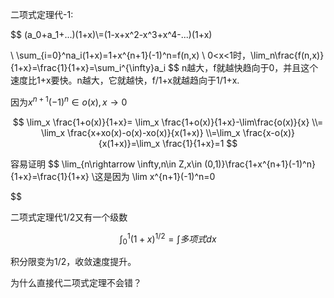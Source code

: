 二项式定理代-1:

$$
(a_0+a_1+...)(1+x)\\=(1-x+x^2-x^3+x^4-...)(1+x)

\\ \sum_{i=0}^na_i(1+x)=1+x^{n+1}(-1)^n=f(n,x)
\\
0<x<1时，\lim_n\frac{f(n,x)}{1+x}=\frac{1}{1+x}=\sum_i^{\infty}a_i
$$
n越大，f就越快趋向于0，并且这个速度比1+x要快。n越大，它就越快，f/1+x就越趋向于1/1+x.

因为$x^{n+1}(-1)^n\in o(x),x\rightarrow0$

$$
 \lim_x \frac{1+o(x)}{1+x}= \lim_x \frac{1+o(x)}{1+x}-\lim\frac{o(x)}{x}
 \\= \lim_x \frac{x+xo(x)-o(x)-xo(x)}{x(1+x)}
 \\=\lim_x \frac{x-o(x)}{x(1+x)}=\lim_x \frac{1}{1+x}=1
$$

容易证明
$$
\lim_{n\rightarrow \infty,n\in Z,x\in (0,1)}\frac{1+x^{n+1}(-1)^n}{1+x}=\frac{1}{1+x}
\\这是因为 \lim x^{n+1}(-1)^n=0

$$


二项式定理代1/2又有一个级数

$$
\int_0^1 (1+x)^{1/2}=\int 多项式 dx
$$

积分限变为1/2，收敛速度提升。

为什么直接代二项式定理不会错？